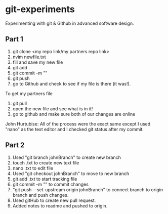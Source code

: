 # git-experiments

Experimenting with git &amp; Github in advanced software design.

## Part 1

1) git clone <my repo link/my partners repo link>
2) nvim newfile.txt
3) fill and save my new file
4) git add .
5) git commit -m "<my commit message>"
6) git push
7) go to Github and check to see if my file is there (it was!).

To get my partners file

1) git pull
2) open the new file and see what is in it!
3) go to github and make sure both of our changes are online


John Hurtubise:
All of the process were the exact same except I used "nano" as the text editor
and I checked git status after my commit. 

## Part 2

1) Used "git branch johnBranch" to create new branch
2) touch <filename>.txt to create new text file
3) nano <filename>.txt to edit file
4) Used "git checkout johnBranch" to move to new branch
5) git add <filename>.txt to start tracking file 
6) git commit -m "<message>" to commit changes
7) "git push --set-upstream origin johnBranch" to connect branch to origin branch
	and push changes.
8) Used gitHub to create new pull request.
9) Added notes to readme and pushed to origin.
